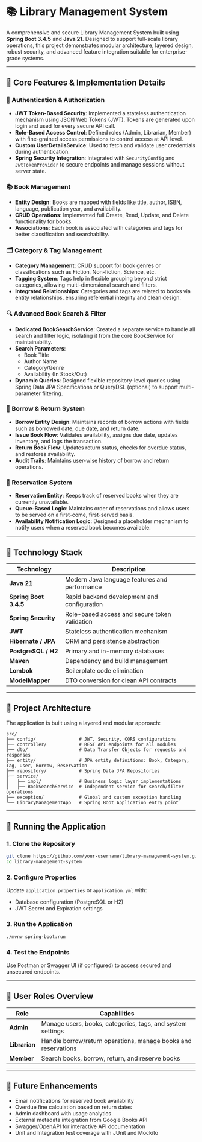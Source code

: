
# 📚 Library Management System

A comprehensive and secure Library Management System built using **Spring Boot 3.4.5** and **Java 21**. Designed to support full-scale library operations, this project demonstrates modular architecture, layered design, robust security, and advanced feature integration suitable for enterprise-grade systems.

---

## 🚀 Core Features & Implementation Details

### 🔐 Authentication & Authorization
- **JWT Token-Based Security**: Implemented a stateless authentication mechanism using JSON Web Tokens (JWT). Tokens are generated upon login and used for every secure API call.
- **Role-Based Access Control**: Defined roles (Admin, Librarian, Member) with fine-grained access permissions to control access at API level.
- **Custom UserDetailsService**: Used to fetch and validate user credentials during authentication.
- **Spring Security Integration**: Integrated with `SecurityConfig` and `JwtTokenProvider` to secure endpoints and manage sessions without server state.

### 📚 Book Management
- **Entity Design**: Books are mapped with fields like title, author, ISBN, language, publication year, and availability.
- **CRUD Operations**: Implemented full Create, Read, Update, and Delete functionality for books.
- **Associations**: Each book is associated with categories and tags for better classification and searchability.

### 🗂️ Category & Tag Management
- **Category Management**: CRUD support for book genres or classifications such as Fiction, Non-fiction, Science, etc.
- **Tagging System**: Tags help in flexible grouping beyond strict categories, allowing multi-dimensional search and filters.
- **Integrated Relationships**: Categories and tags are related to books via entity relationships, ensuring referential integrity and clean design.

### 🔍 Advanced Book Search & Filter
- **Dedicated BookSearchService**: Created a separate service to handle all search and filter logic, isolating it from the core BookService for maintainability.
- **Search Parameters**:
  - Book Title
  - Author Name
  - Category/Genre
  - Availability (In Stock/Out)
- **Dynamic Queries**: Designed flexible repository-level queries using Spring Data JPA Specifications or QueryDSL (optional) to support multi-parameter filtering.

### 📖 Borrow & Return System
- **Borrow Entity Design**: Maintains records of borrow actions with fields such as borrowed date, due date, and return date.
- **Issue Book Flow**: Validates availability, assigns due date, updates inventory, and logs the transaction.
- **Return Book Flow**: Updates return status, checks for overdue status, and restores availability.
- **Audit Trails**: Maintains user-wise history of borrow and return operations.

### 📌 Reservation System
- **Reservation Entity**: Keeps track of reserved books when they are currently unavailable.
- **Queue-Based Logic**: Maintains order of reservations and allows users to be served on a first-come, first-served basis.
- **Availability Notification Logic**: Designed a placeholder mechanism to notify users when a reserved book becomes available.

---

## 🧰 Technology Stack

| Technology         | Description                                     |
|--------------------|-------------------------------------------------|
| **Java 21**         | Modern Java language features and performance  |
| **Spring Boot 3.4.5** | Rapid backend development and configuration  |
| **Spring Security** | Role-based access and secure token validation |
| **JWT**             | Stateless authentication mechanism             |
| **Hibernate / JPA** | ORM and persistence abstraction                 |
| **PostgreSQL / H2** | Primary and in-memory databases                 |
| **Maven**           | Dependency and build management                |
| **Lombok**          | Boilerplate code elimination                   |
| **ModelMapper**     | DTO conversion for clean API contracts         |

---

## 🧱 Project Architecture

The application is built using a layered and modular approach:

```
src/
├── config/                # JWT, Security, CORS configurations
├── controller/            # REST API endpoints for all modules
├── dto/                   # Data Transfer Objects for requests and responses
├── entity/                # JPA entity definitions: Book, Category, Tag, User, Borrow, Reservation
├── repository/            # Spring Data JPA Repositories
├── service/               
│   ├── impl/              # Business logic layer implementations
│   ├── BookSearchService  # Independent service for search/filter operations
├── exception/             # Global and custom exception handling
└── LibraryManagementApp   # Spring Boot Application entry point
```

---

## 🧪 Running the Application

### 1. Clone the Repository
```bash
git clone https://github.com/your-username/library-management-system.git
cd library-management-system
```

### 2. Configure Properties
Update `application.properties` or `application.yml` with:
- Database configuration (PostgreSQL or H2)
- JWT Secret and Expiration settings

### 3. Run the Application
```bash
./mvnw spring-boot:run
```

### 4. Test the Endpoints
Use Postman or Swagger UI (if configured) to access secured and unsecured endpoints.

---

## 🔐 User Roles Overview

| Role       | Capabilities                                                                 |
|------------|------------------------------------------------------------------------------|
| **Admin**  | Manage users, books, categories, tags, and system settings                   |
| **Librarian** | Handle borrow/return operations, manage books and reservations            |
| **Member** | Search books, borrow, return, and reserve books                              |

---

## 📌 Future Enhancements

- Email notifications for reserved book availability
- Overdue fine calculation based on return dates
- Admin dashboard with usage analytics
- External metadata integration from Google Books API
- Swagger/OpenAPI for interactive API documentation
- Unit and Integration test coverage with JUnit and Mockito
